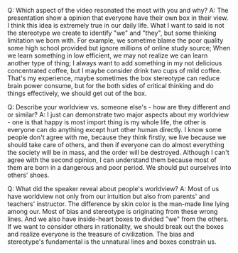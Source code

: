 Q: Which aspect of the video resonated the most with you and why?
A: The presentation show a opinion that everyone have their own box in their view. I think this idea is extremely true in our daily life. What I want to said is not the stereotype we create to identify "we" and "they", but some thinking limitation we born with. For example, we sometime blame the poor quality some high school provided but ignore millions of online study source; When we learn something in low efficient, we may not realize we can learn another type of thing; I always want to add something in my not delicious concentrated coffee, but I maybe consider drink two cups of mild coffee. That's my experience, maybe sometimes the box stereotype can reduce brain power consume, but for the both sides of critical thinking and do things effectively, we should get out of the box.

Q: Describe your worldview vs. someone else's - how are they different and or similar?
A: I just can demonstrate two major aspects about my worldview - one is that happy is most import thing is my whole life, the other is everyone can do anything except hurt other human directly. I know some people don't agree with me, because they think firstly, we live because we should take care of others, and then if everyone can do almost everything the society will be in mass, and the order will be destroyed. Although I can't agree with the second opinion, I can understand them because most of them are born in a dangerous and poor period. We should put ourselves into others' shoes.

Q: What did the speaker reveal about people's worldview?
A: Most of us have worldview not only from our intuition but also from parents' and teachers' instructor. The difference by skin color is the man-made line lying among our. Most of bias and stereotype is originating from these wrong lines. And we also have inside-heart boxes to divided "we" from the others. If we want to consider others in rationality, we should break out the boxes and realize everyone is the treasure of civilization. The bias and stereotype's fundamental is the unnatural lines and boxes constrain us.